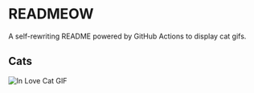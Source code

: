 # READMEOW

A self-rewriting README powered by GitHub Actions to display cat gifs.

## Cats

![In Love Cat GIF](https://media3.giphy.com/media/MDJ9IbxxvDUQM/200.gif?cid=9acd02daeqd19enj05tqhm83r99asd83x95rmlr85uaxbgl6&ep=v1_gifs_search&rid=200.gif&ct=g)
